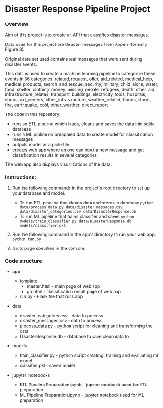 # Disaster Response Pipeline Project


### Overview
Aim of this project is to create an API that classifies disaster messages.

Data used for this project are disaster messages from Appen (formally Figure 8).

Original data set used contains real messages that were sent during disaster events.

This data is used to create a machine learning pipeline to categorize these events in 36 categories:
related, request, offer, aid_related, medical_help, medical_products, search_and_rescue, security, military, child_alone, water, food, shelter, clothing, money, missing_people, refugees, death, other_aid, infrastructure_related, transport, buildings, electricity, tools, hospitals, shops, aid_centers, other_infrastructure, weather_related, floods, storm, fire, earthquake, cold, other_weather, direct_report

The code in this repository:
- runs an ETL pipeline which loads, cleans and saves the data into sqlite database
- runs a ML pipline on preapared data to create model for classification messages
- outputs model as a picle file
- creates web app where an one can input a new message and get classification results in several categories

The web app also displays visualizations of the data.


### Instructions:
1. Run the following commands in the project's root directory to set up your database and model.

    - To run ETL pipeline that cleans data and stores in database
        `python data/process_data.py data/disaster_messages.csv data/disaster_categories.csv data/DisasterResponse.db`
    - To run ML pipeline that trains classifier and saves
        `python models/train_classifier.py data/DisasterResponse.db models/classifier.pkl`

2. Run the following command in the app's directory to run your web app.
    `python run.py`

3. Go to page specified in the console.


### Code structure
- app
    - template 
        - master.html    - main page of web app
        - go.html        - classification result page of web app
    - run.py             - Flask file that runs app

- data
    - disaster_categories.csv  - data to process 
    - disaster_messages.csv    - data to process
    - process_data.py          - python script for cleaning and transforming the data 
    - DisasterResponse.db      - database to save clean data to

- models
    - train_classifier.py     - python script creating, training and evaluating ml model  
    - classifier.pkl          - saved model 

- jupyter_notebooks
    - ETL Pipeline Preparation.ipynb  - jupyter notebook used for ETL preparation
    - ML Pipeline Preparation.ipynb  - jupyter notebook used for ML preparation